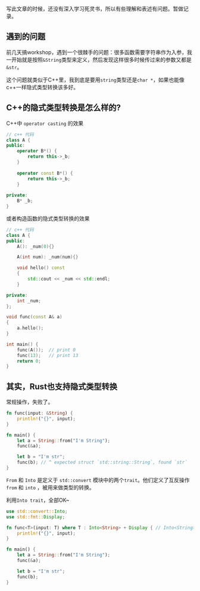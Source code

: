 写此文章的时候，还没有深入学习死灵书，所以有些理解和表述有问题。暂做记录。

## 遇到的问题

前几天搞workshop，遇到一个很棘手的问题：很多函数需要字符串作为入参，我一开始就是按照`&String`类型来定义，然后发现这样很多时候传过来的参数又都是`&str`。

这个问题就类似于C++里，我到底是要用`string`类型还是`char *`，如果也能像c++一样隐式类型转换该多好。



## C++的隐式类型转换是怎么样的?

C++中 `operator casting` 的效果

```c++
// c++ 代码
class A {
public: 
    operator B*() {
        return this->_b;
    }
    
    operator const B*() {
        return this->_b;
    }
        
private:
    B* _b;
}
```

或者构造函数的隐式类型转换的效果

```c++
// c++ 代码
class A {
public:
    A(): _num(0){}

    A(int num): _num(num){}

    void hello() const
    {
        std::cout << _num << std::endl;
    }

private:
    int _num;
};

void func(const A& a)
{
    a.hello();
}

int main() {
    func(A());  // print 0
    func(13);	// print 13
    return 0;
}
```



## 其实，Rust也支持隐式类型转换

常规操作，失败了。

```rust
fn func(input: &String) {
    println!("{}", input);
}

fn main() {
    let a = String::from("I'm String");
    func(&a);

    let b = "I'm str";
    func(b); // ^ expected struct `std::string::String`, found `str`
}
```

`From`  和 `Into` 是定义于 `std::convert` 模块中的两个`trait`。他们定义了互反操作 `from` 和 `into` ，被用来做类型的转换。

利用`Into trait`，全部OK~

```rust
use std::convert::Into;
use std::fmt::Display;

fn func<T>(input: T) where T : Into<String> + Display { // Into<String> 限制了类型T，表明可以转换到String类型上。 Display限制可以输出。
    println!("{}", input);
}

fn main() {
    let a = String::from("I'm String");
    func(&a);

    let b = "I'm str";
    func(b); 
}
```



​	
